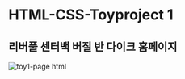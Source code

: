 # HTML-CSS-Toyproject 1
## 리버풀 센터백 버질 반 다이크 홈페이지
![toy1-page html](https://user-images.githubusercontent.com/70999462/183396377-70eba837-a8b3-4b00-b664-98954f37b3bf.png)
